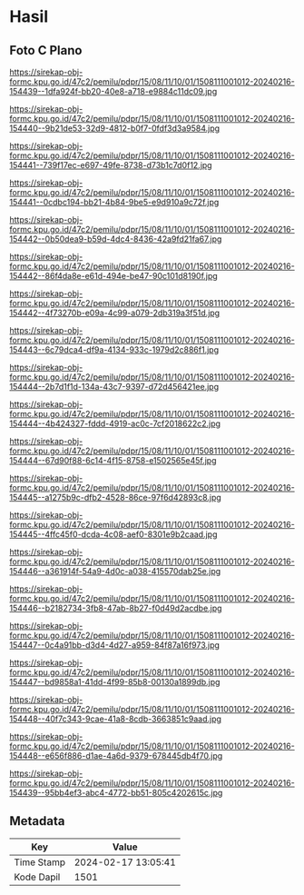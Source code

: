 # Hasil

## Foto C Plano

https://sirekap-obj-formc.kpu.go.id/47c2/pemilu/pdpr/15/08/11/10/01/1508111001012-20240216-154439--1dfa924f-bb20-40e8-a718-e9884c11dc09.jpg

https://sirekap-obj-formc.kpu.go.id/47c2/pemilu/pdpr/15/08/11/10/01/1508111001012-20240216-154440--9b21de53-32d9-4812-b0f7-0fdf3d3a9584.jpg

https://sirekap-obj-formc.kpu.go.id/47c2/pemilu/pdpr/15/08/11/10/01/1508111001012-20240216-154441--739f17ec-e697-49fe-8738-d73b1c7d0f12.jpg

https://sirekap-obj-formc.kpu.go.id/47c2/pemilu/pdpr/15/08/11/10/01/1508111001012-20240216-154441--0cdbc194-bb21-4b84-9be5-e9d910a9c72f.jpg

https://sirekap-obj-formc.kpu.go.id/47c2/pemilu/pdpr/15/08/11/10/01/1508111001012-20240216-154442--0b50dea9-b59d-4dc4-8436-42a9fd21fa67.jpg

https://sirekap-obj-formc.kpu.go.id/47c2/pemilu/pdpr/15/08/11/10/01/1508111001012-20240216-154442--86f4da8e-e61d-494e-be47-90c101d8190f.jpg

https://sirekap-obj-formc.kpu.go.id/47c2/pemilu/pdpr/15/08/11/10/01/1508111001012-20240216-154442--4f73270b-e09a-4c99-a079-2db319a3f51d.jpg

https://sirekap-obj-formc.kpu.go.id/47c2/pemilu/pdpr/15/08/11/10/01/1508111001012-20240216-154443--6c79dca4-df9a-4134-933c-1979d2c886f1.jpg

https://sirekap-obj-formc.kpu.go.id/47c2/pemilu/pdpr/15/08/11/10/01/1508111001012-20240216-154444--2b7d1f1d-134a-43c7-9397-d72d456421ee.jpg

https://sirekap-obj-formc.kpu.go.id/47c2/pemilu/pdpr/15/08/11/10/01/1508111001012-20240216-154444--4b424327-fddd-4919-ac0c-7cf2018622c2.jpg

https://sirekap-obj-formc.kpu.go.id/47c2/pemilu/pdpr/15/08/11/10/01/1508111001012-20240216-154444--67d90f88-6c14-4f15-8758-e1502565e45f.jpg

https://sirekap-obj-formc.kpu.go.id/47c2/pemilu/pdpr/15/08/11/10/01/1508111001012-20240216-154445--a1275b9c-dfb2-4528-86ce-97f6d42893c8.jpg

https://sirekap-obj-formc.kpu.go.id/47c2/pemilu/pdpr/15/08/11/10/01/1508111001012-20240216-154445--4ffc45f0-dcda-4c08-aef0-8301e9b2caad.jpg

https://sirekap-obj-formc.kpu.go.id/47c2/pemilu/pdpr/15/08/11/10/01/1508111001012-20240216-154446--a361914f-54a9-4d0c-a038-415570dab25e.jpg

https://sirekap-obj-formc.kpu.go.id/47c2/pemilu/pdpr/15/08/11/10/01/1508111001012-20240216-154446--b2182734-3fb8-47ab-8b27-f0d49d2acdbe.jpg

https://sirekap-obj-formc.kpu.go.id/47c2/pemilu/pdpr/15/08/11/10/01/1508111001012-20240216-154447--0c4a91bb-d3d4-4d27-a959-84f87a16f973.jpg

https://sirekap-obj-formc.kpu.go.id/47c2/pemilu/pdpr/15/08/11/10/01/1508111001012-20240216-154447--bd9858a1-41dd-4f99-85b8-00130a1899db.jpg

https://sirekap-obj-formc.kpu.go.id/47c2/pemilu/pdpr/15/08/11/10/01/1508111001012-20240216-154448--40f7c343-9cae-41a8-8cdb-3663851c9aad.jpg

https://sirekap-obj-formc.kpu.go.id/47c2/pemilu/pdpr/15/08/11/10/01/1508111001012-20240216-154448--e656f886-d1ae-4a6d-9379-678445db4f70.jpg

https://sirekap-obj-formc.kpu.go.id/47c2/pemilu/pdpr/15/08/11/10/01/1508111001012-20240216-154439--95bb4ef3-abc4-4772-bb51-805c4202615c.jpg


## Metadata

| Key        | Value               |
| ---------- | ------------------- |
| Time Stamp | 2024-02-17 13:05:41 |
| Kode Dapil | 1501                |



